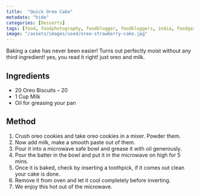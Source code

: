 ```yaml
---
title:  "Quick Oreo Cake"
metadate: "hide"
categories: [Desserts]
tags: [food, foodphotography, foodblogger, foodbloggers, india, foodgasm, indianfood, love, foodcoma, foodporn,indiancooking, indianrecipe, foodlovers, indianfood, indianfoodbloggers, foodiesofinstagram, foodlove, indian, indiancouple, eatlocal, eathealthy, eatwell, desifood, trending, tasty, taste, yummyinmytummy, foodie, instafood, instafoodie, foodstagram, instagood, passionatepaprika, foodblog, easy, indian, recipe, mothersrecipe, cooking, easycooking, easyrecipe, simple, simplefood ]
image: "/assets/images/used/oreo-strawberry-cake.jpg"
---
```


Baking a cake has never been easier! Turns out perfectly moist without any third ingredient! yes, you read it right! just oreo and milk.

## Ingredients

- 20 Oreo Biscuits – 20
- 1 Cup Milk 
- Oil for greasing your pan

## Method

1. Crush oreo cookies and take oreo cookies in a mixer. Powder them.
2. Now add milk, make a smooth paste out of them. 
3. Pour it into a microwave safe bowl and grease it with oil generously. 
4. Pour the batter in the bowl and put it in the microwave on high for 5 mins.
5. Once it is baked, check by inserting a toothpick, if it comes out clean your cake is done.
6. Remove it from oven and let it cool completely before inverting. 
7. We enjoy this hot out of the microwave.

